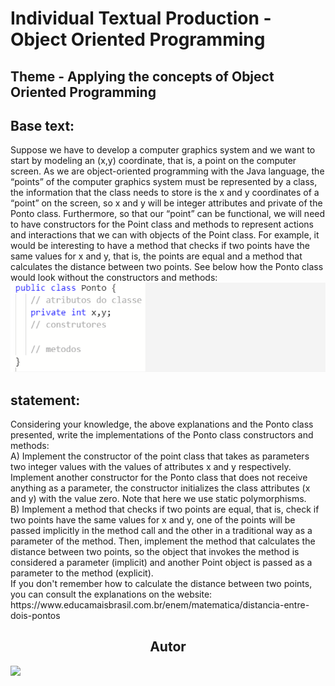 <h1>Individual Textual Production - Object Oriented Programming</h1>
<h2>Theme - Applying the concepts of Object Oriented Programming</h2>
<h2>Base text:</h2>
Suppose we have to develop a computer graphics system and we want to start by modeling an (x,y) coordinate, that is, a point on the computer screen. As we are object-oriented programming with the Java language, the “points” of the computer graphics system must be represented by a class, the information that the class needs to store is the x and y coordinates of a “point” on the screen, so x and y will be integer attributes and private of the Ponto class. Furthermore, so that our “point” can be functional, we will need to have constructors for the Point class and methods to represent actions and interactions that we can with objects of the Point class. For example, it would be interesting to have a method that checks if two points have the same values ​​for x and y, that is, the points are equal and a method that calculates the distance between two points. See below how the Ponto class would look without the constructors and methods:
<img src= "./img/ponto.png" alt = "PTI">
<h2>statement:</h2>
Considering your knowledge, the above explanations and the Ponto class presented, write the implementations of the Ponto class constructors and methods:<br> A) Implement the constructor of the point class that takes as parameters two integer values ​​with the values ​​of attributes x and y respectively. Implement another constructor for the Ponto class that does not receive anything as a parameter, the constructor initializes the class attributes (x and y) with the value zero. Note that here we use static polymorphisms.<br> B) Implement a method that checks if two points are equal, that is, check if two points have the same values ​​for x and y, one of the points will be passed implicitly in the method call and the other in a traditional way as a parameter of the method. Then, implement the method that calculates the distance between two points, so the object that invokes the method is considered a parameter (implicit) and another Point object is passed as a parameter to the method (explicit).<br> If you don't remember how to calculate the distance between two points, you can consult the explanations on the website: https://www.educamaisbrasil.com.br/enem/matematica/distancia-entre-dois-pontos
<h2 align="center">Autor</h2>
<a href="https://github.com/IsaquePemasi/"><img src="https://avatars.githubusercontent.com/u/76749511?v=4" width=115></a>

